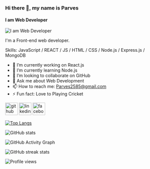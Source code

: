 

### Hi there 👋, my name is Parves
#### I am Web Developer
![I am Web Developer](https://ibb.co/MZyCG68)

I'm a Front-end web developer.

Skills: JavaScript / REACT / JS / HTML / CSS / Node.js / Express.js / MongoDB

- 🔭 I’m currently working on React.js 
- 🌱 I’m currently learning Node.js 
- 👯 I’m looking to collaborate on GitHub 
- 💬 Ask me about Web Development 
- 📫 How to reach me: Parves2585@gmail.com 
- ⚡ Fun fact: Love to Playing Cricket  

[<img src='https://cdn.jsdelivr.net/npm/simple-icons@3.0.1/icons/github.svg' alt='github' height='40'>](https://github.com/ParvesPR)  [<img src='https://cdn.jsdelivr.net/npm/simple-icons@3.0.1/icons/linkedin.svg' alt='linkedin' height='40'>](https://www.linkedin.com/in/imtiazul-haque/)  [<img src='https://cdn.jsdelivr.net/npm/simple-icons@3.0.1/icons/facebook.svg' alt='facebook' height='40'>](https://www.facebook.com/imtiazulhaque.parves)  

[![Top Langs](https://github-readme-stats.vercel.app/api/top-langs/?username=ParvesPR)](https://github.com/anuraghazra/github-readme-stats)

![GitHub stats](https://github-readme-stats.vercel.app/api?username=ParvesPR&show_icons=true&count_private=true)  

![GitHub Activity Graph](https://activity-graph.herokuapp.com/graph?username=ParvesPR)  

![GitHub streak stats](https://github-readme-streak-stats.herokuapp.com/?user=ParvesPR)  

![Profile views](https://gpvc.arturio.dev/ParvesPR)  
